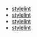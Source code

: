 - [stylelint](https://stylelint.io/)
- [stylelint](https://stylelint.io/)
- [stylelint](https://stylelint.io/)
- [stylelint](https://stylelint.io/)